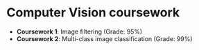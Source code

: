 # Computer Vision coursework

- **Coursework 1**: Image filtering (Grade: 95%)
- **Coursework 2**: Multi-class image classification (Grade: 99%)
